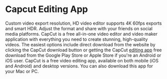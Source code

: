 # Capcut Editing App
Custom video export resolution, HD video editor supports 4K 60fps exports and smart HDR. Adjust the format and share with your friends on social media platforms. CapCut is a free all-in-one video editor and video maker application with everything you need to create stunning, high-quality videos. The easiest options include direct download from the website by clicking the CapCut download button or getting the CapCut [editing app](https://getcapcutapk.com/) free download from the Google Play Store or Apple Store if you're an Android or iOS user. CapCut is a free video editing app, available on both mobile (iOS and Android) and desktop versions. You can also download this app for your Mac or PC. 

